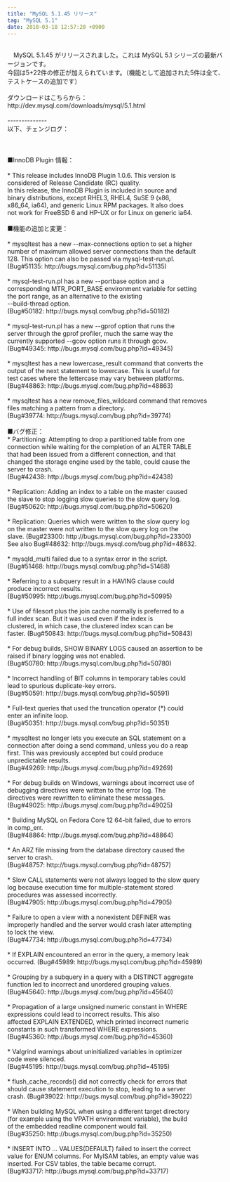 ```yaml
---
title: "MySQL 5.1.45 リリース"
tag: "MySQL 5.1"
date: 2010-03-18 12:57:20 +0900
---
```


<br>
　MySQL 5.1.45 がリリースされました。これは MySQL 5.1 シリーズの最新バージョンです。<br>
今回は5+22件の修正が加えられています。（機能として追加された5件は全て、テストケースの追加です）<br>
<br>
ダウンロードはこちらから：<br>
http://dev.mysql.com/downloads/mysql/5.1.html<br>
<br>
--------------<br>
以下、チェンジログ：<br>
<br>
<br>
<br>
■InnoDB Plugin 情報：<br>
<br>
      * This release includes InnoDB Plugin 1.0.6. This version is<br>
        considered of Release Candidate (RC) quality.<br>
        In this release, the InnoDB Plugin is included in source and<br>
        binary distributions, except RHEL3, RHEL4, SuSE 9 (x86,<br>
        x86_64, ia64), and generic Linux RPM packages. It also does<br>
        not work for FreeBSD 6 and HP-UX or for Linux on generic ia64.<br>
<br>
■機能の追加と変更：<br>
<br>
      * mysqltest has a new --max-connections option to set a higher<br>
        number of maximum allowed server connections than the default<br>
        128. This option can also be passed via mysql-test-run.pl.<br>
        (Bug#51135: http://bugs.mysql.com/bug.php?id=51135)<br>
<br>
      * mysql-test-run.pl has a new --portbase option and a<br>
        corresponding MTR_PORT_BASE environment variable for setting<br>
        the port range, as an alternative to the existing<br>
        --build-thread option.<br>
        (Bug#50182: http://bugs.mysql.com/bug.php?id=50182)<br>
<br>
      * mysql-test-run.pl has a new --gprof option that runs the<br>
        server through the gprof profiler, much the same way the<br>
        currently supported --gcov option runs it through gcov.<br>
        (Bug#49345: http://bugs.mysql.com/bug.php?id=49345)<br>
<br>
      * mysqltest has a new lowercase_result command that converts the<br>
        output of the next statement to lowercase. This is useful for<br>
        test cases where the lettercase may vary between platforms.<br>
        (Bug#48863: http://bugs.mysql.com/bug.php?id=48863)<br>
<br>
      * mysqltest has a new remove_files_wildcard command that removes<br>
        files matching a pattern from a directory.<br>
        (Bug#39774: http://bugs.mysql.com/bug.php?id=39774)<br>
<br>
■バグ修正：<br>
      * Partitioning: Attempting to drop a partitioned table from one<br>
        connection while waiting for the completion of an ALTER TABLE<br>
        that had been issued from a different connection, and that<br>
        changed the storage engine used by the table, could cause the<br>
        server to crash.<br>
        (Bug#42438: http://bugs.mysql.com/bug.php?id=42438)<br>
<br>
      * Replication: Adding an index to a table on the master caused<br>
        the slave to stop logging slow queries to the slow query log.<br>
        (Bug#50620: http://bugs.mysql.com/bug.php?id=50620)<br>
<br>
      * Replication: Queries which were written to the slow query log<br>
        on the master were not written to the slow query log on the<br>
        slave. (Bug#23300: http://bugs.mysql.com/bug.php?id=23300)<br>
        See also Bug#48632: http://bugs.mysql.com/bug.php?id=48632.<br>
<br>
      * mysqld_multi failed due to a syntax error in the script.<br>
        (Bug#51468: http://bugs.mysql.com/bug.php?id=51468)<br>
<br>
      * Referring to a subquery result in a HAVING clause could<br>
        produce incorrect results.<br>
        (Bug#50995: http://bugs.mysql.com/bug.php?id=50995)<br>
<br>
      * Use of filesort plus the join cache normally is preferred to a<br>
        full index scan. But it was used even if the index is<br>
        clustered, in which case, the clustered index scan can be<br>
        faster. (Bug#50843: http://bugs.mysql.com/bug.php?id=50843)<br>
<br>
      * For debug builds, SHOW BINARY LOGS caused an assertion to be<br>
        raised if binary logging was not enabled.<br>
        (Bug#50780: http://bugs.mysql.com/bug.php?id=50780)<br>
<br>
      * Incorrect handling of BIT columns in temporary tables could<br>
        lead to spurious duplicate-key errors.<br>
        (Bug#50591: http://bugs.mysql.com/bug.php?id=50591)<br>
<br>
      * Full-text queries that used the truncation operator (*) could<br>
        enter an infinite loop.<br>
        (Bug#50351: http://bugs.mysql.com/bug.php?id=50351)<br>
<br>
      * mysqltest no longer lets you execute an SQL statement on a<br>
        connection after doing a send command, unless you do a reap<br>
        first. This was previously accepted but could produce<br>
        unpredictable results.<br>
        (Bug#49269: http://bugs.mysql.com/bug.php?id=49269)<br>
<br>
      * For debug builds on Windows, warnings about incorrect use of<br>
        debugging directives were written to the error log. The<br>
        directives were rewritten to eliminate these messages.<br>
        (Bug#49025: http://bugs.mysql.com/bug.php?id=49025)<br>
<br>
      * Building MySQL on Fedora Core 12 64-bit failed, due to errors<br>
        in comp_err.<br>
        (Bug#48864: http://bugs.mysql.com/bug.php?id=48864)<br>
<br>
      * An ARZ file missing from the database directory caused the<br>
        server to crash.<br>
        (Bug#48757: http://bugs.mysql.com/bug.php?id=48757)<br>
<br>
      * Slow CALL statements were not always logged to the slow query<br>
        log because execution time for multiple-statement stored<br>
        procedures was assessed incorrectly.<br>
        (Bug#47905: http://bugs.mysql.com/bug.php?id=47905)<br>
<br>
      * Failure to open a view with a nonexistent DEFINER was<br>
        improperly handled and the server would crash later attempting<br>
        to lock the view.<br>
        (Bug#47734: http://bugs.mysql.com/bug.php?id=47734)<br>
<br>
      * If EXPLAIN encountered an error in the query, a memory leak<br>
        occurred. (Bug#45989: http://bugs.mysql.com/bug.php?id=45989)<br>
<br>
      * Grouping by a subquery in a query with a DISTINCT aggregate<br>
        function led to incorrect and unordered grouping values.<br>
        (Bug#45640: http://bugs.mysql.com/bug.php?id=45640)<br>
<br>
      * Propagation of a large unsigned numeric constant in WHERE<br>
        expressions could lead to incorrect results. This also<br>
        affected EXPLAIN EXTENDED, which printed incorrect numeric<br>
        constants in such transformed WHERE expressions.<br>
        (Bug#45360: http://bugs.mysql.com/bug.php?id=45360)<br>
<br>
      * Valgrind warnings about uninitialized variables in optimizer<br>
        code were silenced.<br>
        (Bug#45195: http://bugs.mysql.com/bug.php?id=45195)<br>
<br>
      * flush_cache_records() did not correctly check for errors that<br>
        should cause statement execution to stop, leading to a server<br>
        crash. (Bug#39022: http://bugs.mysql.com/bug.php?id=39022)<br>
<br>
      * When building MySQL when using a different target directory<br>
        (for example using the VPATH environment variable), the build<br>
        of the embedded readline component would fail.<br>
        (Bug#35250: http://bugs.mysql.com/bug.php?id=35250)<br>
<br>
      * INSERT INTO ... VALUES(DEFAULT) failed to insert the correct<br>
        value for ENUM columns. For MyISAM tables, an empty value was<br>
        inserted. For CSV tables, the table became corrupt.<br>
        (Bug#33717: http://bugs.mysql.com/bug.php?id=33717)<br>
<br>

